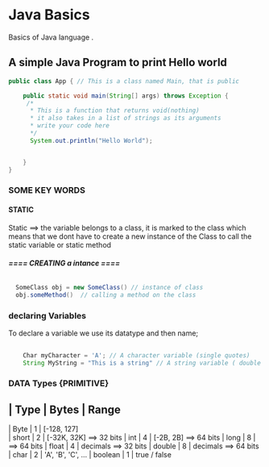 # Java Basics

Basics of Java language .

## A simple Java Program to print Hello world

```java
public class App { // This is a class named Main, that is public

    public static void main(String[] args) throws Exception {
     /*
      * This is a function that returns void(nothing)
      * it also takes in a list of strings as its arguments
      * write your code here 
      */
      System.out.println("Hello World");


    }
}
```
### SOME KEY WORDS 

#### STATIC 
Static ==> the variable belongs to a class, it is marked to the class  which means that we dont have to create a new instance of the Class to call the static variable or static method
####  *==== CREATING a intance ====*
```java

  SomeClass obj = new SomeClass() // instance of class
  obj.someMethod()  // calling a method on the class 

```
         
### declaring Variables

To declare a variable we use its datatype and then name;

```java
    
    Char myCharacter = 'A'; // A character variable (single quotes)
    String MyString = "This is a string" // A string variable ( double quotes)
```

### DATA Types {PRIMITIVE}

  | Type    | Bytes | Range
  -------------------------------------------
  | Byte    | 1     | [-128, 127]             
  | short   | 2     | [-32K, 32K] ==> 32 bits
  | int     | 4     | [-2B, 2B] ==> 64 bits
  | long    | 8     | ==> 64 bits
  | float   | 4     | decimals ==> 32 bits
  | double  | 8     | decimals ==> 64 bits
  | char    | 2     | 'A', 'B', 'C', …
  | boolean | 1     | true / false




 